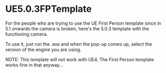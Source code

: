 # UE5.0.3FPTemplate
 For the people who are trying to use the UE First Person template since in 5.1 onwards the camera is broken, here's the 5.0.3 template with the functioning camera.

 To use it, just run the .exe and when the pop-up comes up, select the version of the engine you are using.

 NOTE: This template will not work with UE4. The First Person template works fine in that anyway...
